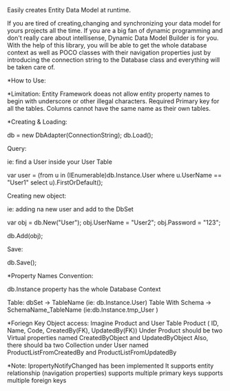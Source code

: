 Easily creates Entity Data Model at runtime.

If you are tired of creating,changing and synchronizing your data model for yours projects all the time.
If you are a big fan of dynamic programming and don't really care about intellisense, Dynamic Data Model Builder is for you.
With the help of this library, you will be able to get the whole database context as well as POCO classes with their navigation properties just by introducing the connection string to the Database class and everything will be taken care of.

*How to Use:

*Limitation:
Entity Framework doeas not allow entity property names to begin with underscore or other illegal characters.
Required Primary key for all the tables.
Columns cannot have the same name as their own tables.


*Creating & Loading:

db = new DbAdapter(ConnectionString);
db.Load();

Query:

ie: find a User inside your User Table

var user = (from u in (IEnumerable<dynamic>)db.Instance.User
where u.UserName == "User1"
select u).FirstOrDefault();

Creating new object:

ie: adding na new user and add to the DbSet

var obj = db.New("User");
obj.UserName = "User2";
obj.Password = "123";

db.Add(obj);

Save:

db.Save();

*Property Names Convention:

db.Instance property has the whole Database Context

Table: dbSet -> TableName (ie: db.Instance.User)
Table With Schema -> SchemaName_TableName (ie:db.Instance.tmp_User )

*Foriegn Key Object access:
Imagine Product and User Table
Product ( ID, Name, Code, CreatedBy(FK), UpdatedBy(FK)) 
Under Product should be two Virtual properties named CreatedByObject and UpdatedByObject
Also, there should ba two Collection under User named ProductListFromCreatedBy and ProductListFromUpdatedBy

*Note:
IpropertyNotifyChanged has been implemented
It supports entity relationship (navigation properties)
supports multiple primary keys
supports multiple foreign keys